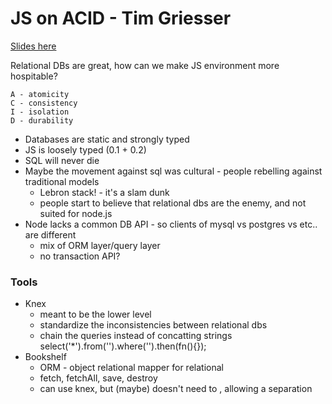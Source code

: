 # JS on ACID - Tim Griesser
[Slides here](https://speakerdeck.com/tgriesser/making-relational-cool-again-or-javascript-on-acid)

Relational DBs are great, how can we make JS environment more hospitable?

    A - atomicity
    C - consistency
    I - isolation
    D - durability

* Databases are static and strongly typed
* JS is loosely typed (0.1 + 0.2)
* SQL will never die
* Maybe the movement against sql was cultural - people rebelling against traditional models
    - Lebron stack! - it's a slam dunk
    - people start to believe that relational dbs are the enemy, and not suited for node.js
* Node lacks a common DB API - so clients of mysql vs postgres vs etc.. are different
    - mix of ORM layer/query layer
    - no transaction API?

### Tools
* Knex
    - meant to be the lower level
    - standardize the inconsistencies between relational dbs
    - chain the queries instead of concatting strings select('*').from('').where('').then(fn(){});
* Bookshelf
    - ORM - object relational mapper for relational
    - fetch, fetchAll, save, destroy
    - can use knex, but (maybe) doesn't need to , allowing a separation

